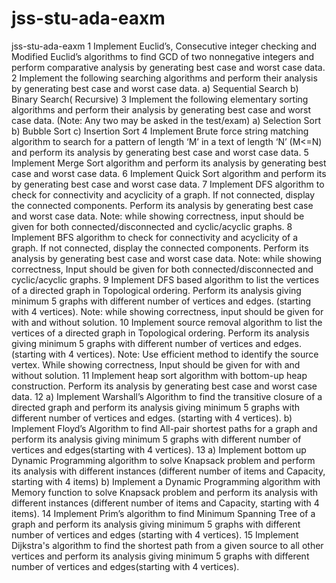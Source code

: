 # jss-stu-ada-eaxm
jss-stu-ada-eaxm
1 Implement Euclid’s, Consecutive integer checking and Modified Euclid’s algorithms
to find GCD of two nonnegative integers and perform comparative analysis by
generating best case and worst case data.
2
 Implement the following searching algorithms and perform their analysis by
generating best case and worst case data.
a) Sequential Search
b) Binary Search( Recursive)
3 Implement the following elementary sorting algorithms and perform their analysis by
generating best case and worst case data. (Note: Any two may be asked in the
test/exam)
a) Selection Sort b) Bubble Sort c) Insertion Sort
4 Implement Brute force string matching algorithm to search for a pattern of length ‘M’
in a text of length ‘N’ (M<=N) and perform its analysis by generating best case and
worst case data.
5 Implement Merge Sort algorithm and perform its analysis by generating best case and
worst case data.
6 Implement Quick Sort algorithm and perform its by generating best case and worst
case data.
7 Implement DFS algorithm to check for connectivity and acyclicity of a graph. If not
connected, display the connected components. Perform its analysis by generating best
case and worst case data.
Note: while showing correctness, input should be given for both
connected/disconnected and cyclic/acyclic graphs.
8 Implement BFS algorithm to check for connectivity and acyclicity of a graph. If not
connected, display the connected components. Perform its analysis by generating best
case and worst case data.
Note: while showing correctness, Input should be given for both
connected/disconnected and cyclic/acyclic graphs.
9 Implement DFS based algorithm to list the vertices of a directed graph in Topological
ordering. Perform its analysis giving minimum 5 graphs with different number of
vertices and edges. (starting with 4 vertices).
Note: while showing correctness, input should be given for with and without
solution.
10 Implement source removal algorithm to list the vertices of a directed graph in
Topological ordering. Perform its analysis giving minimum 5 graphs with different
number of vertices and edges. (starting with 4 vertices).
Note: Use efficient method to identify the source vertex.
 While showing correctness, Input should be given for with and without
solution.
 11 Implement heap sort algorithm with bottom-up heap construction. Perform its
analysis by generating best case and worst case data.
12 a) Implement Warshall’s Algorithm to find the transitive closure of a directed graph
and perform its analysis giving minimum 5 graphs with different number of vertices
and edges. (starting with 4 vertices).
b) Implement Floyd’s Algorithm to find All-pair shortest paths for a graph and
perform its analysis giving minimum 5 graphs with different number of vertices and
edges(starting with 4 vertices).
13 a) Implement bottom up Dynamic Programming algorithm to solve Knapsack
problem and perform its analysis with different instances (different number of
items and Capacity, starting with 4 items)
b) Implement a Dynamic Programming algorithm with Memory function to solve
Knapsack problem and perform its analysis with different instances (different
number of items and Capacity, starting with 4 items).
14 Implement Prim’s algorithm to find Minimum Spanning Tree of a graph and perform
its analysis giving minimum 5 graphs with different number of vertices and edges
(starting with 4 vertices).
15 Implement Dijkstra's algorithm to find the shortest path from a given source to all
other vertices and perform its analysis giving minimum 5 graphs with different
number of vertices and edges(starting with 4 vertices).
